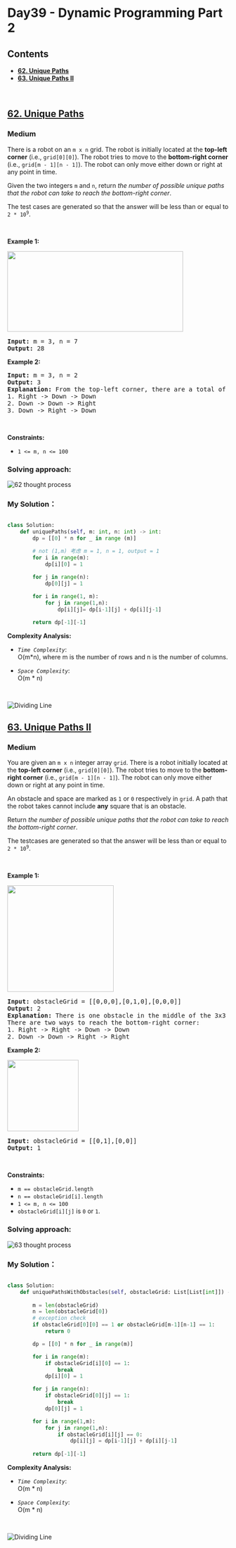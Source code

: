 # Day39 - Dynamic Programming Part 2


## Contents
* **[62. Unique Paths](#62)**
* **[63. Unique Paths II](#)**

<br>

<h2 id = "62"><a href="https://leetcode.com/problems/unique-paths">62. Unique Paths</a></h2><h3>Medium</h3><p>There is a robot on an <code>m x n</code> grid. The robot is initially located at the <strong>top-left corner</strong> (i.e., <code>grid[0][0]</code>). The robot tries to move to the <strong>bottom-right corner</strong> (i.e., <code>grid[m - 1][n - 1]</code>). The robot can only move either down or right at any point in time.</p>

<p>Given the two integers <code>m</code> and <code>n</code>, return <em>the number of possible unique paths that the robot can take to reach the bottom-right corner</em>.</p>

<p>The test cases are generated so that the answer will be less than or equal to <code>2 * 10<sup>9</sup></code>.</p>

<p>&nbsp;</p>
<p><strong class="example">Example 1:</strong></p>
<img src="https://assets.leetcode.com/uploads/2018/10/22/robot_maze.png" style="width: 400px; height: 183px;" />
<pre>
<strong>Input:</strong> m = 3, n = 7
<strong>Output:</strong> 28
</pre>

<p><strong class="example">Example 2:</strong></p>

<pre>
<strong>Input:</strong> m = 3, n = 2
<strong>Output:</strong> 3
<strong>Explanation:</strong> From the top-left corner, there are a total of 3 ways to reach the bottom-right corner:
1. Right -&gt; Down -&gt; Down
2. Down -&gt; Down -&gt; Right
3. Down -&gt; Right -&gt; Down
</pre>

<p>&nbsp;</p>
<p><strong>Constraints:</strong></p>

<ul>
	<li><code>1 &lt;= m, n &lt;= 100</code></li>
</ul>




### Solving approach:


![62 thought process](https://github.com/samuelusc/Algomuscle/blob/main/assets/Day39/Leetcode62-thought.jpg)





 
### My Solution：

  
```python

class Solution:
    def uniquePaths(self, m: int, n: int) -> int:
        dp = [[0] * n for _ in range (m)]

        # not (1,m) 考虑 m = 1, n = 1, output = 1
        for i in range(m):
            dp[i][0] = 1
        
        for j in range(n):
            dp[0][j] = 1

        for i in range(1, m):
            for j in range(1,n):
                dp[i][j]= dp[i-1][j] + dp[i][j-1]

        return dp[-1][-1]
```


**Complexity Analysis:**  

- *`Time Complexity`*:<br>
O(m*n), where m is the number of rows and n is the number of columns.
  
- *`Space Complexity`*:<br>
O(m * n)
<br>

![Dividing Line](https://github.com/samuelusc/Algomuscle/blob/main/assets/CatDividing.png)
<br>


<h2 id = "63"><a href="https://leetcode.com/problems/unique-paths-ii">63. Unique Paths II</a></h2><h3>Medium</h3><p>You are given an <code>m x n</code> integer array <code>grid</code>. There is a robot initially located at the <b>top-left corner</b> (i.e., <code>grid[0][0]</code>). The robot tries to move to the <strong>bottom-right corner</strong> (i.e., <code>grid[m - 1][n - 1]</code>). The robot can only move either down or right at any point in time.</p>

<p>An obstacle and space are marked as <code>1</code> or <code>0</code> respectively in <code>grid</code>. A path that the robot takes cannot include <strong>any</strong> square that is an obstacle.</p>

<p>Return <em>the number of possible unique paths that the robot can take to reach the bottom-right corner</em>.</p>

<p>The testcases are generated so that the answer will be less than or equal to <code>2 * 10<sup>9</sup></code>.</p>

<p>&nbsp;</p>
<p><strong class="example">Example 1:</strong></p>
<img alt="" src="https://assets.leetcode.com/uploads/2020/11/04/robot1.jpg" style="width: 242px; height: 242px;" />
<pre>
<strong>Input:</strong> obstacleGrid = [[0,0,0],[0,1,0],[0,0,0]]
<strong>Output:</strong> 2
<strong>Explanation:</strong> There is one obstacle in the middle of the 3x3 grid above.
There are two ways to reach the bottom-right corner:
1. Right -&gt; Right -&gt; Down -&gt; Down
2. Down -&gt; Down -&gt; Right -&gt; Right
</pre>

<p><strong class="example">Example 2:</strong></p>
<img alt="" src="https://assets.leetcode.com/uploads/2020/11/04/robot2.jpg" style="width: 162px; height: 162px;" />
<pre>
<strong>Input:</strong> obstacleGrid = [[0,1],[0,0]]
<strong>Output:</strong> 1
</pre>

<p>&nbsp;</p>
<p><strong>Constraints:</strong></p>

<ul>
	<li><code>m == obstacleGrid.length</code></li>
	<li><code>n == obstacleGrid[i].length</code></li>
	<li><code>1 &lt;= m, n &lt;= 100</code></li>
	<li><code>obstacleGrid[i][j]</code> is <code>0</code> or <code>1</code>.</li>
</ul>







### Solving approach:  


![63 thought process](https://github.com/samuelusc/Algomuscle/blob/main/assets/Day39/Leetcode63-thought.jpg)


 
### My Solution：

  
```python

class Solution:
    def uniquePathsWithObstacles(self, obstacleGrid: List[List[int]]) -> int:
        
        m = len(obstacleGrid)
        n = len(obstacleGrid[0])
        # exception check
        if obstacleGrid[0][0] == 1 or obstacleGrid[m-1][n-1] == 1:
            return 0 

        dp = [[0] * n for _ in range(m)]

        for i in range(m):
            if obstacleGrid[i][0] == 1:
                break
            dp[i][0] = 1

        for j in range(n):
            if obstacleGrid[0][j] == 1:
                break
            dp[0][j] = 1

        for i in range(1,m):
            for j in range(1,n):
                if obstacleGrid[i][j] == 0:
                    dp[i][j] = dp[i-1][j] + dp[i][j-1]
        
        return dp[-1][-1]
```


**Complexity Analysis:**  

- *`Time Complexity`*:<br>
O(m * n)
  
- *`Space Complexity`*:<br>
O(m * n)
<br>

![Dividing Line](https://github.com/samuelusc/Algomuscle/blob/main/assets/CatDividing.png)
<br>







